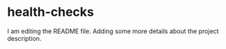 # health-checks


I am editing the README file. Adding some more details about the project description.
